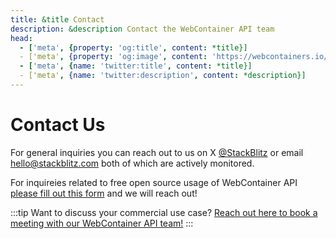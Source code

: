 ```yaml
---
title: &title Contact
description: &description Contact the WebContainer API team
head:
  - ['meta', {property: 'og:title', content: *title}]
  - ['meta', {property: 'og:image', content: 'https://webcontainers.io/img/og/contact.png'}]
  - ['meta', {name: 'twitter:title', content: *title}]
  - ['meta', {name: 'twitter:description', content: *description}]
---
```

# Contact Us

For general inquiries you can reach out to us on X [@StackBlitz](https://x.com/stackblitz) or email [hello@stackblitz.com](mailto:hello@stackblitz.com) both of which are actively monitored.

For inquireies related to free open source usage of WebContainer API [please fill out this form](https://docs.google.com/forms/d/e/1FAIpQLSertiZLl-za0ZHxsWbd2IrISVft2OpPglykEHpEllPSfnZIUg/viewform) and we will reach out!

:::tip Want to discuss your commercial use case?
 [Reach out here to book a meeting with our WebContainer API team!](https://docs.google.com/forms/d/e/1FAIpQLSertiZLl-za0ZHxsWbd2IrISVft2OpPglykEHpEllPSfnZIUg/viewform)
:::
